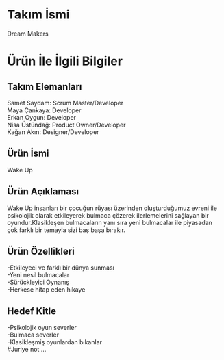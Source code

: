 # Takım İsmi
Dream Makers
# Ürün İle İlgili Bilgiler
## Takım Elemanları
Samet Saydam: Scrum Master/Developer </br>
Maya Çankaya: Developer</br>
Erkan Oygun: Developer</br>
Nisa Üstündağ: Product Owner/Developer</br>
Kağan Akın:  Designer/Developer

## Ürün İsmi
Wake Up
## Ürün Açıklaması
Wake Up insanları bir çocuğun rüyası üzerinden oluşturduğumuz evreni ile  psikolojik olarak etkileyerek bulmaca çözerek ilerlemelerini sağlayan bir oyundur.Klasikleşen bulmacaların yanı sıra yeni bulmacalar ile piyasadan çok farklı bir temayla sizi baş başa bırakır.
## Ürün Özellikleri
-Etkileyeci ve farklı bir dünya sunması </br> 
-Yeni nesil bulmacalar</br>
-Sürückleyici Oynanış</br>
-Herkese hitap eden hikaye </br>
## Hedef Kitle
-Psikolojik oyun severler</br>
-Bulmaca severler </br>
-Klasikleşmiş oyunlardan bıkanlar</br>
#Juriye not
...




